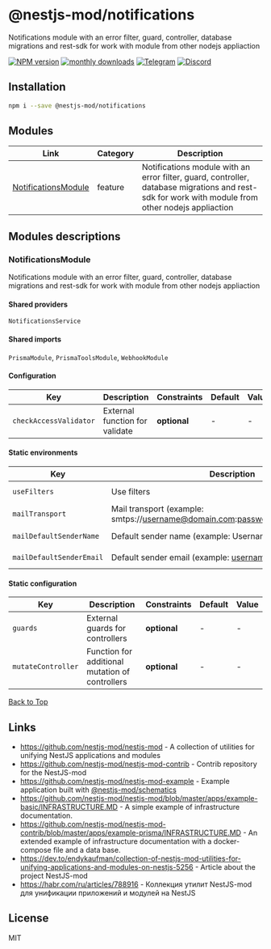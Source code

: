 
# @nestjs-mod/notifications

Notifications module with an error filter, guard, controller, database migrations and rest-sdk for work with module from other nodejs appliaction

[![NPM version][npm-image]][npm-url] [![monthly downloads][downloads-image]][downloads-url] [![Telegram][telegram-image]][telegram-url] [![Discord][discord-image]][discord-url]

## Installation

```bash
npm i --save @nestjs-mod/notifications
```


## Modules

| Link | Category | Description |
| ---- | -------- | ----------- |
| [NotificationsModule](#notificationsmodule) | feature | Notifications module with an error filter, guard, controller, database migrations and rest-sdk for work with module from other nodejs appliaction |


## Modules descriptions

### NotificationsModule
Notifications module with an error filter, guard, controller, database migrations and rest-sdk for work with module from other nodejs appliaction

#### Shared providers
`NotificationsService`

#### Shared imports
`PrismaModule`, `PrismaToolsModule`, `WebhookModule`

#### Configuration


| Key    | Description | Constraints | Default | Value |
| ------ | ----------- | ----------- | ------- | ----- |
|`checkAccessValidator`|External function for validate|**optional**|-|-|

#### Static environments


| Key    | Description | Sources | Constraints | Default | Value |
| ------ | ----------- | ------- | ----------- | ------- | ----- |
|`useFilters`|Use filters|`obj['useFilters']`, `process.env['NOTIFICATIONS_USE_FILTERS']`|**optional**|```true```|```true```|
|`mailTransport`|Mail transport (example: smtps://username@domain.com:password@smtp.domain.com)|`obj['mailTransport']`, `process.env['NOTIFICATIONS_MAIL_TRANSPORT']`|**optional**|-|-|
|`mailDefaultSenderName`|Default sender name (example: Username)|`obj['mailDefaultSenderName']`, `process.env['NOTIFICATIONS_MAIL_DEFAULT_SENDER_NAME']`|**optional**|-|-|
|`mailDefaultSenderEmail`|Default sender email (example: username@domain.com)|`obj['mailDefaultSenderEmail']`, `process.env['NOTIFICATIONS_MAIL_DEFAULT_SENDER_EMAIL']`|**optional**|-|-|

#### Static configuration


| Key    | Description | Constraints | Default | Value |
| ------ | ----------- | ----------- | ------- | ----- |
|`guards`|External guards for controllers|**optional**|-|-|
|`mutateController`|Function for additional mutation of controllers|**optional**|-|-|

[Back to Top](#modules)

## Links

* https://github.com/nestjs-mod/nestjs-mod - A collection of utilities for unifying NestJS applications and modules
* https://github.com/nestjs-mod/nestjs-mod-contrib - Contrib repository for the NestJS-mod
* https://github.com/nestjs-mod/nestjs-mod-example - Example application built with [@nestjs-mod/schematics](https://github.com/nestjs-mod/nestjs-mod/tree/master/libs/schematics)
* https://github.com/nestjs-mod/nestjs-mod/blob/master/apps/example-basic/INFRASTRUCTURE.MD - A simple example of infrastructure documentation.
* https://github.com/nestjs-mod/nestjs-mod-contrib/blob/master/apps/example-prisma/INFRASTRUCTURE.MD - An extended example of infrastructure documentation with a docker-compose file and a data base.
* https://dev.to/endykaufman/collection-of-nestjs-mod-utilities-for-unifying-applications-and-modules-on-nestjs-5256 - Article about the project NestJS-mod
* https://habr.com/ru/articles/788916 - Коллекция утилит NestJS-mod для унификации приложений и модулей на NestJS


## License

MIT

[npm-image]: https://badgen.net/npm/v/@nestjs-mod/notifications
[npm-url]: https://npmjs.org/package/@nestjs-mod/notifications
[telegram-image]: https://img.shields.io/badge/group-telegram-blue.svg?maxAge=2592000
[telegram-url]: https://t.me/nestjs_mod
[discord-image]: https://img.shields.io/badge/discord-online-brightgreen.svg
[discord-url]: https://discord.gg/meY7UXaG
[downloads-image]: https://badgen.net/npm/dm/@nestjs-mod/notifications
[downloads-url]: https://npmjs.org/package/@nestjs-mod/notifications
